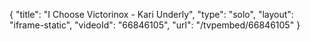 {
    "title": "I Choose Victorinox - Kari Underly",
    "type": "solo",
    "layout": "iframe-static",
    "videoId": "66846105",
    "url": "\/tvpembed\/66846105"
}